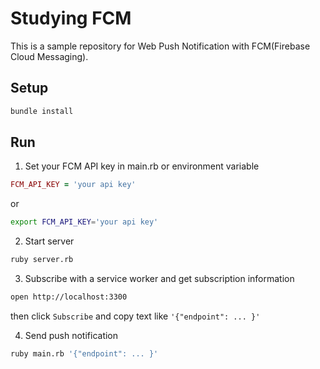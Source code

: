 # Studying FCM
This is a sample repository for Web Push Notification with FCM(Firebase Cloud Messaging).

## Setup

```sh
bundle install
```

## Run

1. Set your FCM API key in main.rb or environment variable

```ruby:main.rb
FCM_API_KEY = 'your api key'
```

or

```sh
export FCM_API_KEY='your api key'
```

2. Start server

```sh
ruby server.rb
```

3. Subscribe with a service worker and get subscription information

```sh
open http://localhost:3300
```

then click `Subscribe` and copy text like `'{"endpoint": ... }'`

4. Send push notification

```sh
ruby main.rb '{"endpoint": ... }'
```

